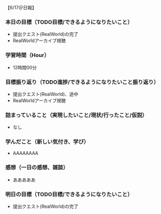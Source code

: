 【6/17＠日報】
### 本日の目標（TODO目標/できるようになりたいこと）
- 提出クエスト(RealWorld)の完了
- RealWorldアーカイブ視聴
### 学習時間（Hour）
- 12時間00分
### 目標振り返り（TODO進捗/できるようになりたいこと振り返り）
- 提出クエスト(RealWorld)、途中
- RealWorldアーカイブ視聴
### 詰まっていること（実現したいこと/現状/行ったこと/仮説）
- なし
### 学んだこと（新しい気付き、学び）
- AAAAAAAA
### 感想（一日の感想、雑談）
- あああああ
### 明日の目標（TODO目標/できるようになりたいこと）
- 提出クエスト(RealWorld)の完了
